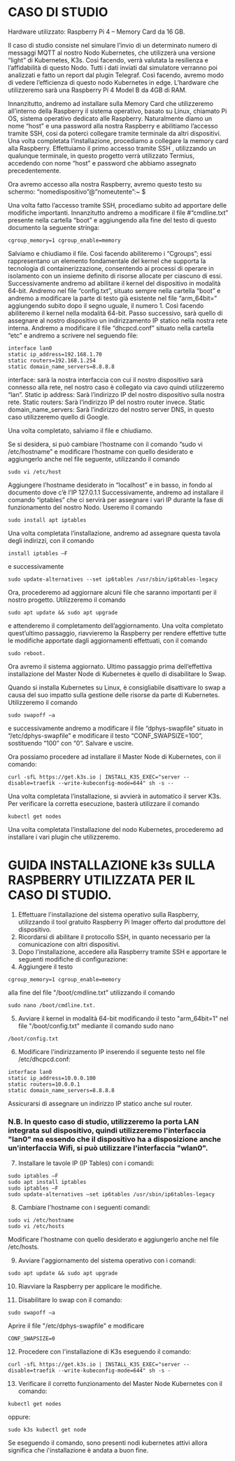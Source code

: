 # CASO DI STUDIO

Hardware utilizzato: Raspberry Pi 4 – Memory Card da 16 GB.

Il caso di studio consiste nel simulare l’invio di un determinato numero di messaggi MQTT al nostro Nodo Kubernetes, che utilizzerà una versione “light” di Kubernetes, K3s. Così facendo, verrà valutata la resilienza e l’affidabilità di questo Nodo. Tutti i dati inviati dal simulatore verranno poi analizzati e fatto un report dal plugin Telegraf. Così facendo, avremo modo di vedere l’efficienza di questo nodo Kubernetes in edge. L’hardware che utilizzeremo sarà una Raspberry Pi 4 Model B da 4GB di RAM. 

Innanzitutto, andremo ad installare sulla Memory Card che utilizzeremo all’interno della Raspberry il sistema operativo, basato su Linux, chiamato Pi OS, sistema operativo dedicato alle Raspberry. Naturalmente diamo un nome “host” e una password alla nostra Raspberry e abilitiamo l’accesso tramite SSH, cosi da poterci collegare tramite terminale da altri dispositivi. Una volta completata l’installazione, procediamo a collegare la memory card alla Raspberry. Effettuiamo il primo accesso tramite SSH , utilizzando un qualunque terminale, in questo progetto verrà utilizzato Termius, accedendo con nome “host” e password che abbiamo assegnato precedentemente.

Ora avremo accesso alla nostra Raspberry, avremo questo testo su schermo: “nomedispositivo”@”nomeutente”:~ $

Una volta fatto l’accesso tramite SSH, procediamo subito ad apportare delle modifiche importanti. Innanzitutto andremo a modificare il file #“cmdline.txt” presente nella cartella “boot” e aggiungendo alla fine del testo di questo documento la seguente stringa: 
```
cgroup_memory=1 cgroup_enable=memory
```

Salviamo e chiudiamo il file. Così facendo abiliteremo i “Cgroups”; essi rappresentano un elemento fondamentale del kernel che supporta la tecnologia di containerizzazione, consentendo ai processi di operare in isolamento con un insieme definito di risorse allocate per ciascuno di essi.
Successivamente andremo ad abilitare il kernel del dispositivo in modalità 64-bit. 
Andremo nel file “config.txt”, situato sempre nella cartella “boot” e andremo a modificare la parte di testo già esistente nel file “arm_64bit=” aggiungendo subito dopo il segno uguale, il numero 1.
Così facendo abiliteremo il kernel nella modalità 64-bit.
Passo successivo, sarà quello di assegnare al nostro dispositivo un indirizzamento IP statico nella nostra rete interna. Andremo a modificare il file “dhcpcd.conf” situato nella cartella “etc” e andremo a scrivere nel seguendo file:
```
interface lan0
static ip_address=192.168.1.70
static routers=192.168.1.254
static domain_name_servers=8.8.8.8
```

interface: sarà la nostra interfaccia con cui il nostro dispositivo sarà connesso alla rete, nel nostro caso è collegato via cavo quindi utilizzeremo “lan”.
Static ip address: Sarà l’indirizzo IP del nostro dispositivo sulla nostra rete.
Static routers: Sarà l’indirizzo IP del nostro router invece.
Static domain_name_servers: Sarà l’indirizzo del nostro server DNS, in questo caso utilizzeremo quello di Google.

Una volta completato, salviamo il file e chiudiamo.

Se si desidera, si può cambiare l’hostname con il comando “sudo vi /etc/hostname”  e modificare l’hostname con quello desiderato e aggiungerlo anche nel file seguente, utilizzando il comando 
```
sudo vi /etc/host
```

Aggiungere l’hostname desiderato in “localhost” e in basso, in fondo al documento dove c’è l’IP 127.0.1.1
Successivamente, andremo ad installare il comando “iptables” che ci servirà per assegnare i vari IP durante la fase di funzionamento del nostro Nodo. Useremo il comando 
```
sudo install apt iptables
```

Una volta completata l’installazione, andremo ad assegnare questa tavola degli indirizzi, con il comando 
```
install iptables –F
```
e successivamente 
```
sudo update-alternatives --set ip6tables /usr/sbin/ip6tables-legacy
```

Ora, procederemo ad aggiornare alcuni file che saranno importanti per il nostro progetto. Utilizzeremo il comando 
```
sudo apt update && sudo apt upgrade
```
e attenderemo il completamento dell’aggiornamento.
Una volta completato quest’ultimo passaggio, riavvieremo la Raspberry per rendere effettive tutte le modifiche apportate dagli aggiornamenti effettuati, con il comando 
```
sudo reboot.
```

Ora avremo il sistema aggiornato. Ultimo passaggio prima dell’effettiva installazione del Master Node di Kubernetes è quello di disabilitare lo Swap.

Quando si installa Kubernetes su Linux, è consigliabile disattivare lo swap a causa del suo impatto sulla gestione delle risorse da parte di Kubernetes. Utilizzeremo il comando 
```
sudo swapoff –a
```
e successivamente andremo a modificare il file “dphys-swapfile” situato in “/etc/dphys-swapfile” e modificare il testo “CONF_SWAPSIZE=100”, sostituendo “100” con “0”. Salvare e uscire. 

Ora possiamo procedere ad installare il Master Node di Kubernetes, con il comando: 
```
curl -sfL https://get.k3s.io | INSTALL_K3S_EXEC="server --disable=traefik --write-kubeconfig-mode=644" sh -s --
```

Una volta completata l’installazione, si avvierà in automatico il server K3s. Per verificare la corretta esecuzione, basterà utilizzare il comando 
```
kubectl get nodes
```

Una volta completata l’installazione del nodo Kubernetes, procederemo ad installare i vari plugin che utilizzeremo.

# GUIDA INSTALLAZIONE k3s SULLA RASPBERRY UTILIZZATA PER IL CASO DI STUDIO.

1. Effettuare l'installazione del sistema operativo sulla Raspberry, utilizzando il tool gratuito Raspberry Pi Imager offerto dal produttore del dispositivo.
2. Ricordarsi di abilitare il protocollo SSH, in quanto necessario per la comunicazione con altri dispositivi.
3. Dopo l'installazione, accedere alla Raspberry tramite SSH e apportare le seguenti modifiche di configurazione:
4. Aggiungere il testo 
```
cgroup_memory=1 cgroup_enable=memory
```
alla fine del file "/boot/cmdline.txt" utilizzando il comando 
```
sudo nano /boot/cmdline.txt.
```
5. Avviare il kernel in modalità 64-bit modificando il testo "arm_64bit=1" nel file "/boot/config.txt" mediante il comando sudo nano 
```
/boot/config.txt
```
6. Modificare l'indirizzamento IP inserendo il seguente testo nel file /etc/dhcpcd.conf:

```
interface lan0
static ip_address=10.0.0.100
static routers=10.0.0.1
static domain_name_servers=8.8.8.8
```
Assicurarsi di assegnare un indirizzo IP statico anche sul router.

### N.B. In questo caso di studio, utilizzeremo la porta LAN integrata sul dispositivo, quindi utilizzeremo l'interfaccia "lan0" ma essendo che il dispositivo ha a disposizione anche un'interfaccia Wifi, si può utilizzare l'interfaccia "wlan0".

7. Installare le tavole IP (IP Tables) con i comandi:
```
sudo iptables –F
sudo apt install iptables
sudo iptables –F
sudo update-alternatives –set ip6tables /usr/sbin/ip6tables-legacy
```

8. Cambiare l'hostname con i seguenti comandi:
```
sudo vi /etc/hostname
sudo vi /etc/hosts
```
Modificare l'hostname con quello desiderato e aggiungerlo anche nel file /etc/hosts.

9. Avviare l'aggiornamento del sistema operativo con i comandi:

```
sudo apt update && sudo apt upgrade
```

10. Riavviare la Raspberry per applicare le modifiche.

11. Disabilitare lo swap con il comando:
```
sudo swapoff –a
```

Aprire il file "/etc/dphys-swapfile" e modificare 
```
CONF_SWAPSIZE=0
```

12. Procedere con l'installazione di K3s eseguendo il comando:
```
curl -sfL https://get.k3s.io | INSTALL_K3S_EXEC="server --disable=traefik --write-kubeconfig-mode=644" sh -s -
```

13. Verificare il corretto funzionamento del Master Node Kubernetes con il comando:
```
kubectl get nodes
```
oppure:
```
sudo k3s kubectl get node
```

Se eseguendo il comando, sono presenti nodi kubernetes attivi allora significa che i'installazione è andata a buon fine.
